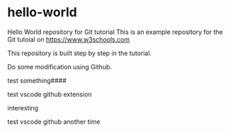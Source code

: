 # hello-world
Hello World repository for Git tutorial
This is an example repository for the Git tutoial on https://www.w3schools.com

This repository is built step by step in the tutorial.

Do some modification using Github.


test something####


test vscode github extension

interesting

test vscode github another time